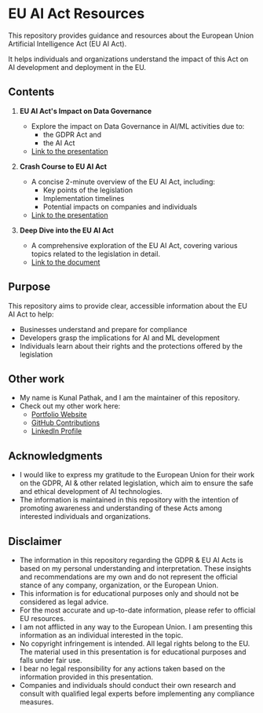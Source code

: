 # EU AI Act Resources

This repository provides guidance and resources about the European Union Artificial Intelligence Act (EU AI Act).

It helps individuals and organizations understand the impact of this Act on AI development and deployment in the EU.

## Contents

1. **EU AI Act's Impact on Data Governance**

   - Explore the impact on Data Governance in AI/ML activities due to:
     - the GDPR Act and
     - the AI Act
   - [Link to the presentation](https://kanad13.github.io/EU-AI-Act/decks/data-governance.html)

2. **Crash Course to EU AI Act**

   - A concise 2-minute overview of the EU AI Act, including:
     - Key points of the legislation
     - Implementation timelines
     - Potential impacts on companies and individuals
   - [Link to the presentation](https://kanad13.github.io/EU-AI-Act/decks/data-governance.html)

3. **Deep Dive into the EU AI Act**

   - A comprehensive exploration of the EU AI Act, covering various topics related to the legislation in detail.
   - [Link to the document](https://kanad13.github.io/EU-AI-Act/decks/data-governance.html)

## Purpose

This repository aims to provide clear, accessible information about the EU AI Act to help:

- Businesses understand and prepare for compliance
- Developers grasp the implications for AI and ML development
- Individuals learn about their rights and the protections offered by the legislation

## Other work

- My name is Kunal Pathak, and I am the maintainer of this repository.
- Check out my other work here:
  - <a href="https://www.kunal-pathak.com" target="_blank" rel="noopener noreferrer">Portfolio Website</a>
  - <a href="https://github.com/kanad13" target="_blank" rel="noopener noreferrer">GitHub Contributions</a>
  - <a href="https://www.linkedin.com/in/kunal-pathak-profile/" target="_blank" rel="noopener noreferrer">LinkedIn Profile</a>

## Acknowledgments

- I would like to express my gratitude to the European Union for their work on the GDPR, AI & other related legislation, which aim to ensure the safe and ethical development of AI technologies.
- The information is maintained in this repository with the intention of promoting awareness and understanding of these Acts among interested individuals and organizations.

## Disclaimer

- The information in this repository regarding the GDPR & EU AI Acts is based on my personal understanding and interpretation. These insights and recommendations are my own and do not represent the official stance of any company, organization, or the European Union.
- This information is for educational purposes only and should not be considered as legal advice.
- For the most accurate and up-to-date information, please refer to official EU resources.
- I am not afflicted in any way to the European Union. I am presenting this information as an individual interested in the topic.
- No copyright infringement is intended. All legal rights belong to the EU. The material used in this presentation is for educational purposes and falls under fair use.
- I bear no legal responsibility for any actions taken based on the information provided in this presentation.
- Companies and individuals should conduct their own research and consult with qualified legal experts before implementing any compliance measures.
